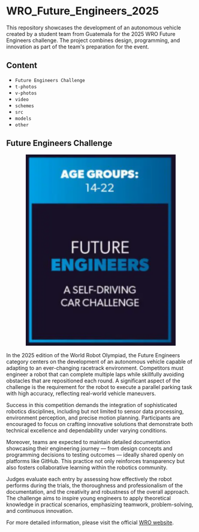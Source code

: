 # WRO_Future_Engineers_2025
This repository showcases the development of an autonomous vehicle created by a student team from Guatemala for the 2025 WRO Future Engineers challenge. The project combines design, programming, and innovation as part of the team's preparation for the event.
## Content
* `Future Engineers Challenge`
* `t-photos` 
* `v-photos` 
* `video` 
* `schemes` 
* `src` 
* `models` 
* `other`
  
## Future Engineers Challenge <a class="anchor" id="challenge"></a>
<p align="center">
  <img src="Others/Future_Engineers.png" alt="Future Engineers" width="400"/>
</p>
In the 2025 edition of the World Robot Olympiad, the Future Engineers category centers on the development of an autonomous vehicle capable of adapting to an ever-changing racetrack environment. Competitors must engineer a robot that can complete multiple laps while skillfully avoiding obstacles that are repositioned each round. A significant aspect of the challenge is the requirement for the robot to execute a parallel parking task with high accuracy, reflecting real-world vehicle maneuvers.

Success in this competition demands the integration of sophisticated robotics disciplines, including but not limited to sensor data processing, environment perception, and precise motion planning. Participants are encouraged to focus on crafting innovative solutions that demonstrate both technical excellence and dependability under varying conditions.

Moreover, teams are expected to maintain detailed documentation showcasing their engineering journey — from design concepts and programming decisions to testing outcomes — ideally shared openly on platforms like GitHub. This practice not only reinforces transparency but also fosters collaborative learning within the robotics community.

Judges evaluate each entry by assessing how effectively the robot performs during the trials, the thoroughness and professionalism of the documentation, and the creativity and robustness of the overall approach. The challenge aims to inspire young engineers to apply theoretical knowledge in practical scenarios, emphasizing teamwork, problem-solving, and continuous innovation.

For more detailed information, please visit the official [WRO website](https://wro-association.org/).
